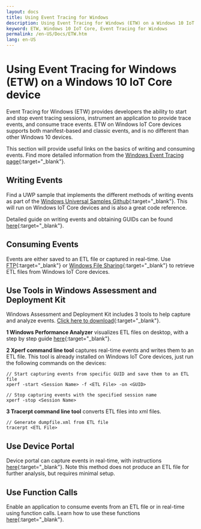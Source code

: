 ```yaml
---
layout: docs
title: Using Event Tracing for Windows
description: Using Event Tracing for Windows (ETW) on a Windows 10 IoT Core device
keyword: ETW, Windows 10 IoT Core, Event Tracing for Windows
permalink: /en-US/Docs/ETW.htm
lang: en-US
---
```


# Using Event Tracing for Windows (ETW) on a Windows 10 IoT Core device

Event Tracing for Windows (ETW) provides developers the ability to start and stop event tracing sessions, instrument an application to provide trace events, and consume trace events.
ETW on Windows IoT Core devices supports both manifest-based and classic events, and is no different than other Windows 10 devices. 

This section will provide useful links on the basics of writing and consuming events. Find more detailed information from the [Windows Event Tracing page](https://msdn.microsoft.com/library/windows/desktop/bb968803(v=vs.85).aspx){:target="_blank"}.

## Writing Events

Find a UWP sample that implements the different methods of writing events as part of the [Windows Universal Samples Github](https://github.com/Microsoft/Windows-universal-samples/tree/master/Samples/Logging){:target="_blank"}.
This will run on Windows IoT Core devices and is also a great code reference.

Detailed guide on writing events and obtaining GUIDs can be found [here](https://msdn.microsoft.com/library/windows/desktop/aa364161(v=vs.85).aspx){:target="_blank"}.

## Consuming Events

Events are either saved to an ETL file or captured in real-time.
Use [FTP]({{site.baseurl}}/{{page.lang}}/Docs/FTP.htm){:target="_blank"} or [Windows File Sharing]({{site.baseurl}}/{{page.lang}}/Docs/WindowsFileSharing.htm){:target="_blank"} to retrieve ETL files from Windows IoT Core devices.

## Use Tools in Windows Assessment and Deployment Kit

Windows Assessment and Deployment Kit includes 3 tools to help capture and analyze events. [Click here to download](http://go.microsoft.com/fwlink/p/?LinkId=526740){:target="_blank"}.

**1 Windows Performance Analyzer** visualizes ETL files on desktop, with a step by step guide [here](https://msdn.microsoft.com/en-us/library/windows/hardware/dn927319(v=vs.85).aspx){:target="_blank"}.

**2 Xperf command line tool** captures real-time events and writes them to an ETL file.
This tool is already installed on Windows IoT Core devices, just run the following commands on the devices:

```
// Start capturing events from specific GUID and save them to an ETL file
xperf -start <Session Name> -f <ETL File> -on <GUID>

// Stop capturing events with the specified session name
xperf -stop <Session Name>
```

**3 Tracerpt command line tool** converts ETL files into xml files.

```
// Generate dumpfile.xml from ETL file
tracerpt <ETL File>
```

## Use Device Portal

Device portal can capture events in real-time, with instructions [here](https://msdn.microsoft.com/windows/uwp/debug-test-perf/device-portal){:target="_blank"}.
Note this method does not produce an ETL file for further analysis, but requires minimal setup.

## Use Function Calls

Enable an application to consume events from an ETL file or in real-time using function calls.
Learn how to use these functions [here](https://msdn.microsoft.com/library/windows/desktop/aa363692(v=vs.85).aspx){:target="_blank"}.
